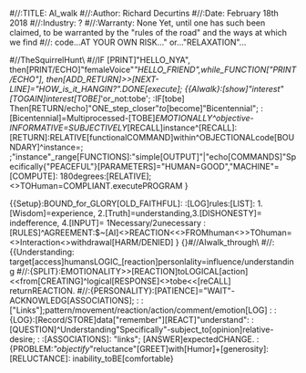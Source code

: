 #//:TITLE: AI_walk
#//:Author: Richard Decurtins
#//:Date: February 18th 2018
#//:Industry: ?
#//:Warranty: None Yet, until one has such been claimed, to be warranted by the "rules of the road" and the ways at which we find    #//: code...AT YOUR OWN RISK..." or..."RELAXATION"...

#//TheSquirrelHunt\\
#//IF [PRINT]"HELLO_NYA", then[PRINT/ECHO]"femaleVoice"_"HELLO_FRIEND",while_FUNCTION["PRINT/ECHO"], then[ADD_RETURN]>>[NEXT- LINE]="HOW_is_it_HANGIN?".DONE[execute];
		{{AIwalk}:[show]"interest"[TOGAIN]interest[TOBE]_'or_not:tobe';
			:IF[tobe]
					Then[RETURN/echo]"ONE_step_closer"_to_[become]"Bicentennial";
			:[Bicentennial]=Multiprocessed-[TOBE]_EMOTIONALLY^objective-INFORMATIVE=SUBJECTIVELY_[RECALL]instance^[RECALL]:
					[RETURN]:RELATIVE[functionalCOMMAND]within^OBJECTIONALcode[BOUNDARY]^instance=;
					 ;"instance"_range[FUNCTIONS]:"simple[OUTPUT]"|"echo[COMMANDS]"Specifically{"PEACEFUL"}[PARAMETERS]="HUMAN=GOOD","MACHINE"=[COMPUTE]: 180degrees:[RELATIVE];<<FROMmachine>>TOHuman=COMPLIANT.executePROGRAM
}

{{Setup}:BOUND_for_GLORY[OLD_FAITHFUL]:
:[LOG]rules:[LIST]: 1.[Wisdom]=experience, 2.[Truth]=understanding,3.[DISHONESTY]= indefference, 4.[INPUT]= 1Necessary/2unecessary						  :[RULES]^AGREEMENT:$~[AI]<>REACTION<<>FROMhuman<>>TOhuman=<>Interaction<>withdrawal[HARM/DENIED]
			}
			{}#//AIwalk_through\\
#//:{{Understanding: target[access]humansLOGIC_[reaction]personlality=influence/understanding
#//:{SPLIT}:EMOTIONALITY>>[REACTION]toLOGICAL[action]<<from[CREATING]^logical[RESPONSE]<<LOGICnull>>tobe<<[reCALL] returnREACTION.
	#//:{PERSONALITY}:[PATIENCE]="WAIT"-ACKNOWLEDG[ASSOCIATIONS];
			    :					:["Links"];pattern/movement/reaction/action/comment/emotion[LOG]
			    :					: {LOG}:[Record/STORE]data["remember"][REACT]"understand":
			 :[QUESTION]^Understanding"Specifically"-subject_to[opinion]relative-desire;
			     : 							:[ASSOCIATIONS]: "links";
			 	[ANSWER]expectedCHANGE.
			:{PROBLEM:_"objectify_"reluctance"[GREET]with[Humor]+[generosity]:
				[RELUCTANCE]: inability_toBE[comfortable}


